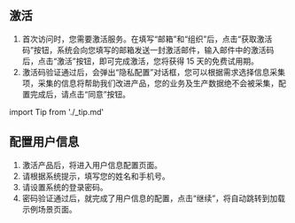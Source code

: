 ## 激活

1. 首次访问时，您需要激活服务。在填写“邮箱”和“组织”后，点击“获取激活码”按钮，系统会向您填写的邮箱发送一封激活邮件，输入邮件中的激活码后，点击“激活”按钮，即可完成激活，您将获得 15 天的免费试用期。
1. 激活码验证通过后，会弹出“隐私配置”对话框，您可以根据需求选择信息采集项，采集的信息将帮助我们改进产品，您的业务及生产数据绝不会被采集，配置完成后，请点击“同意”按钮。

import Tip from './_tip.md'

<Tip />

## 配置用户信息

1. 激活产品后，将进入用户信息配置页面。
2. 请根据系统提示，填写您的姓名和手机号。
3. 请设置系统的登录密码。
4. 密码验证通过后，就完成了用户信息的配置，点击“继续”，将自动跳转到加载示例场景页面。